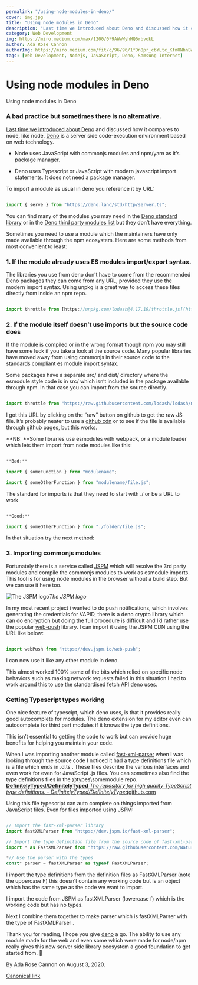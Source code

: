 ```yaml
---
permalink: "/using-node-modules-in-deno/"
cover: img.jpg
title: "Using node modules in Deno"
description: "Last time we introduced about Deno and discussed how it compares to node, like node, Deno is a server side code-execution environment based on web technology."
category: Web Development
img: https://miro.medium.com/max/1200/0*9AWwWyhHQ6rbvokL
author: Ada Rose Cannon
authorImg: https://miro.medium.com/fit/c/96/96/1*Dn8pr_cbYLtc_KfmUNhnBA.png
tags: [Web Development, Nodejs, JavaScript, Deno, Samsung Internet]
---
```


# Using node modules in Deno

Using node modules in Deno

### A bad practice but sometimes there is no alternative.

[Last time we introduced about Deno](https://medium.com/samsung-internet-dev/hello-deno-ed1f8961be26) and discussed how it compares to node, like node, [Deno](https://deno.land/) is a server side code-execution environment based on web technology.

* Node uses JavaScript with commonjs modules and npm/yarn as it’s package manager.

* Deno uses Typescript or JavaScript with modern javascript import statements. It does not need a package manager.

To import a module as usual in deno you reference it by URL:

```javascript

import { serve } from "https://deno.land/std/http/server.ts";
```

You can find many of the modules you may need in the [Deno standard library](https://deno.land/std) or in the [Deno third party modules list](https://deno.land/x) but they don’t have everything.

Sometimes you need to use a module which the maintainers have only made available through the npm ecosystem. Here are some methods from most convenient to least:

### 1. If the module already uses ES modules import/export syntax.

The libraries you use from deno don’t have to come from the recommended Deno packages they can come from any URL, provided they use the modern import syntax. Using unpkg is a great way to access these files directly from inside an npm repo.

```javascript

import throttle from [https://unpkg.com/lodash@4.17.19/throttle.js](https://unpkg.com/lodash@4.17.19/throttle.js)
```

### 2. If the module itself doesn’t use imports but the source code does

If the module is compiled or in the wrong format though npm you may still have some luck if you take a look at the source code. Many popular libraries have moved away from using commonjs in their source code to the standards compliant es module import syntax.

Some packages have a separate src/ and dist/ directory where the esmodule style code is in src/ which isn’t included in the package available through npm. In that case you can import from the source directly.

```javascript

import throttle from "https://raw.githubusercontent.com/lodash/lodash/master/throttle.js";
```

I got this URL by clicking on the “raw” button on github to get the raw JS file. It’s probably neater to use a [github cdn](https://raw.githack.com/) or to see if the file is available through github pages, but this works.

**NB: **Some libraries use esmodules with webpack, or a module loader which lets them import from node modules like this:

```javascript

**Bad:**

import { someFunction } from "modulename";

import { someOtherFunction } from "modulename/file.js";
```

The standard for imports is that they need to start with ./ or be a URL to work

```javascript

**Good:**

import { someOtherFunction } from "./folder/file.js";
```

In that situation try the next method:

### 3. Importing commonjs modules

Fortunately there is a service called [JSPM](https://jspm.org/) which will resolve the 3rd party modules and compile the commonjs modules to work as esmodule imports. This tool is for using node modules in the browser without a build step. But we can use it here too.

![The JSPM logo](https://cdn-images-1.medium.com/max/2000/1*o58qtVB981PVm9XV67ZTJg.png)*The JSPM logo*

In my most recent project i wanted to do push notifications, which involves generating the credentials for VAPID, there is a deno crypto library which can do encryption but doing the full procedure is difficult and I’d rather use the popular [web-push](https://www.npmjs.com/package/web-push) library. I can import it using the JSPM CDN using the URL like below:

```javascript

import webPush from "https://dev.jspm.io/web-push";
```

I can now use it like any other module in deno.

This almost worked 100% some of the bits which relied on specific node behaviors such as making network requests failed in this situation I had to work around this to use the standardised fetch API deno uses.

### Getting Typescript types working

One nice feature of typescipt, which deno uses, is that it provides really good autocomplete for modules. The deno extension for my editor even can autocomplete for third part modules if it knows the type definitions.

This isn’t essential to getting the code to work but can provide huge benefits for helping you maintain your code.

When I was importing another module called [fast-xml-parser](https://www.npmjs.com/package/fast-xml-parser) when I was looking through the source code I noticed it had a type definitions file which is a file which ends in .d.ts . These files describe the various interfaces and even work for even for JavaScript .js files. You can sometimes also find the type definitions files in the @types\somemodule repo.
[**DefinitelyTyped/DefinitelyTyped**
*The repository for high quality TypeScript type definitions. - DefinitelyTyped/DefinitelyTyped*github.com](https://github.com/DefinitelyTyped/DefinitelyTyped/tree/master/types)

Using this file typescript can auto complete on things imported from JavaScript files. Even for files imported using JSPM:

```javascript

// Import the fast-xml-parser library
import fastXMLParser from "https://dev.jspm.io/fast-xml-parser";

// Import the type definition file from the source code of fast-xml-parser
import * as FastXMLParser from "https://raw.githubusercontent.com/NaturalIntelligence/fast-xml-parser/master/src/parser.d.ts";

*// Use the parser with the types
const* parser = fastXMLParser as typeof FastXMLParser;
```

I import the type definitions from the definition files as FastXMLParser (note the uppercase F) this doesn’t contain any working code but is an object which has the same type as the code we want to import.

I import the code from JSPM as fastXMLParser (lowercase f) which is the working code but has no types.

Next I combine them together to make parser which is fastXMLParser with the type of FastXMLParser .

Thank you for reading, I hope you give [deno](https://deno.land) a go. The ability to use any module made for the web and even some which were made for node/npm really gives this new server side library ecosystem a good foundation to get started from. 🦕



By Ada Rose Cannon on August 3, 2020.

[Canonical link](https://medium.com/samsung-internet-dev/using-node-modules-in-deno-2885600ed7a9)
